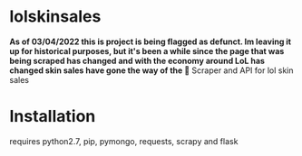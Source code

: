# lolskinsales

**As of 03/04/2022 this is project is being flagged as defunct. Im leaving it up for historical purposes, but it's been a while since the page that was being scraped has changed and with the economy around LoL has changed skin sales have gone the way of the 🦕**
Scraper and API for lol skin sales

# Installation
requires python2.7, pip, pymongo, requests, scrapy and flask

